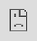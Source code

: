 ```yaml
---
template: DefaultPage
slug: test slug
title: This is a test info page
featuredImage: >-
  https://ucarecdn.com/0a485165-65c4-42ee-bf35-b93fbaf0fd2e/-/preview/-/rotate/270/
meta:
  description: test meta description
  title: test meta title
---
```

```
This is placeholder text that our web designers put here to make sure words appear properly on your website. This text is going to be replaced once the website is completed. You are currently reading text that is written in English, not any other language.
```

Be careful not to waste too much time reading placeholder text! This text isn’t going to remain here because it doesn't pertain to the website. This paragraph has been copied from a program that automatically generates paragraphs like this.

**https://www.youtube.com/embed/m_u6P5k0vP0**

**It is useful for web designers to use placeholder text so they can easily see what different fonts look like on a realistic paragraph.**

**<iframe src="https://www.tamilbliss.net/p/nnqitvd" allowfullscreen="" style="border:none;position:absolute;top:0;left:0;width:100%;height:100%;"></iframe>**

**<iframe width="560" height="315" src="https://embed.videzup.top/video/19bossthree907" frameborder="0" allow="accelerometer; autoplay; encrypted-media; gyroscope; picture-in-picture" allowfullscreen></iframe>**
